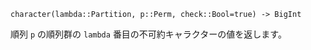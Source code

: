 ```
character(lambda::Partition, p::Perm, check::Bool=true) -> BigInt
```

順列 `p` の順列群の `lambda` 番目の不可約キャラクターの値を返します。
